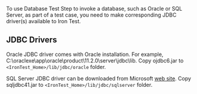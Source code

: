 To use Database Test Step to invoke a database, such as Oracle or SQL Server, as part of a test case, you need to make corresponding JDBC driver(s) available to Iron Test.

## JDBC Drivers
Oracle JDBC driver comes with Oracle installation. For example, C:\oraclexe\app\oracle\product\11.2.0\server\jdbc\lib. Copy ojdbc6.jar to `<IronTest_Home>/lib/jdbc/oracle` folder.

SQL Server JDBC driver can be downloaded from Microsoft [web site](https://msdn.microsoft.com/en-us/library/mt484311(v=sql.110).aspx). Copy sqljdbc41.jar to `<IronTest_Home>/lib/jdbc/sqlserver` folder.
